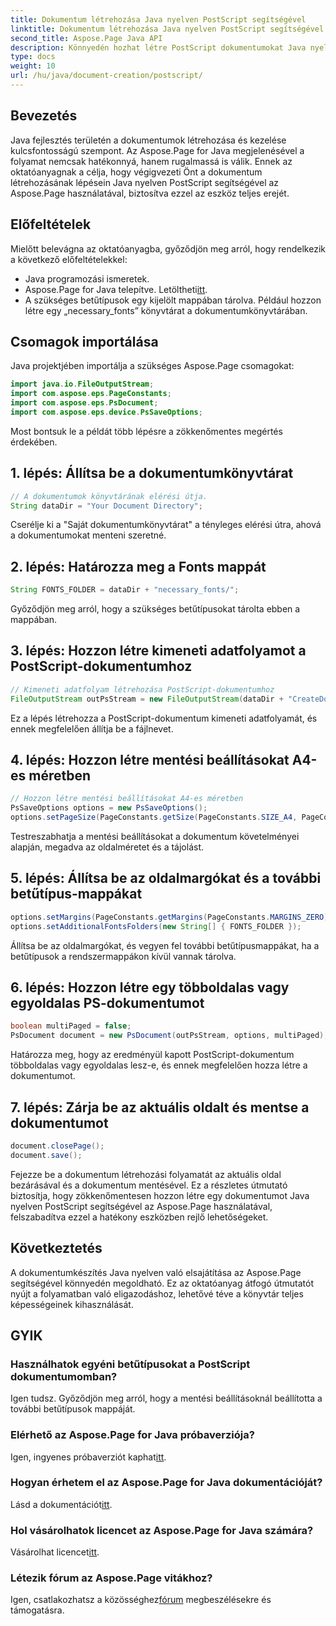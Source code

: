 ```yaml
---
title: Dokumentum létrehozása Java nyelven PostScript segítségével
linktitle: Dokumentum létrehozása Java nyelven PostScript segítségével
second_title: Aspose.Page Java API
description: Könnyedén hozhat létre PostScript dokumentumokat Java nyelven az Aspose.Page segítségével. Az oldalméret, a margók és a betűtípusok testreszabása. Próbálja ki most az ingyenes próbaverziót!
type: docs
weight: 10
url: /hu/java/document-creation/postscript/
---
```

## Bevezetés
Java fejlesztés területén a dokumentumok létrehozása és kezelése kulcsfontosságú szempont. Az Aspose.Page for Java megjelenésével a folyamat nemcsak hatékonnyá, hanem rugalmassá is válik. Ennek az oktatóanyagnak a célja, hogy végigvezeti Önt a dokumentum létrehozásának lépésein Java nyelven PostScript segítségével az Aspose.Page használatával, biztosítva ezzel az eszköz teljes erejét.
## Előfeltételek
Mielőtt belevágna az oktatóanyagba, győződjön meg arról, hogy rendelkezik a következő előfeltételekkel:
- Java programozási ismeretek.
-  Aspose.Page for Java telepítve. Letöltheti[itt](https://releases.aspose.com/page/java/).
- A szükséges betűtípusok egy kijelölt mappában tárolva. Például hozzon létre egy „necessary_fonts” könyvtárat a dokumentumkönyvtárában.
## Csomagok importálása
Java projektjében importálja a szükséges Aspose.Page csomagokat:
```java
import java.io.FileOutputStream;
import com.aspose.eps.PageConstants;
import com.aspose.eps.PsDocument;
import com.aspose.eps.device.PsSaveOptions;

```
Most bontsuk le a példát több lépésre a zökkenőmentes megértés érdekében.
## 1. lépés: Állítsa be a dokumentumkönyvtárat
```java
// A dokumentumok könyvtárának elérési útja.
String dataDir = "Your Document Directory";
```
Cserélje ki a "Saját dokumentumkönyvtárat" a tényleges elérési útra, ahová a dokumentumokat menteni szeretné.
## 2. lépés: Határozza meg a Fonts mappát
```java
String FONTS_FOLDER = dataDir + "necessary_fonts/";
```
Győződjön meg arról, hogy a szükséges betűtípusokat tárolta ebben a mappában.
## 3. lépés: Hozzon létre kimeneti adatfolyamot a PostScript-dokumentumhoz
```java
// Kimeneti adatfolyam létrehozása PostScript-dokumentumhoz
FileOutputStream outPsStream = new FileOutputStream(dataDir + "CreateDocument_outPS.ps");
```
Ez a lépés létrehozza a PostScript-dokumentum kimeneti adatfolyamát, és ennek megfelelően állítja be a fájlnevet.
## 4. lépés: Hozzon létre mentési beállításokat A4-es méretben
```java
// Hozzon létre mentési beállításokat A4-es méretben
PsSaveOptions options = new PsSaveOptions();
options.setPageSize(PageConstants.getSize(PageConstants.SIZE_A4, PageConstants.ORIENTATION_PORTRAIT));
```
Testreszabhatja a mentési beállításokat a dokumentum követelményei alapján, megadva az oldalméretet és a tájolást.
## 5. lépés: Állítsa be az oldalmargókat és a további betűtípus-mappákat
```java
options.setMargins(PageConstants.getMargins(PageConstants.MARGINS_ZERO));
options.setAdditionalFontsFolders(new String[] { FONTS_FOLDER });
```
Állítsa be az oldalmargókat, és vegyen fel további betűtípusmappákat, ha a betűtípusok a rendszermappákon kívül vannak tárolva.
## 6. lépés: Hozzon létre egy többoldalas vagy egyoldalas PS-dokumentumot
```java
boolean multiPaged = false;
PsDocument document = new PsDocument(outPsStream, options, multiPaged);
```
Határozza meg, hogy az eredményül kapott PostScript-dokumentum többoldalas vagy egyoldalas lesz-e, és ennek megfelelően hozza létre a dokumentumot.
## 7. lépés: Zárja be az aktuális oldalt és mentse a dokumentumot
```java
document.closePage();
document.save();
```
Fejezze be a dokumentum létrehozási folyamatát az aktuális oldal bezárásával és a dokumentum mentésével.
Ez a részletes útmutató biztosítja, hogy zökkenőmentesen hozzon létre egy dokumentumot Java nyelven PostScript segítségével az Aspose.Page használatával, felszabadítva ezzel a hatékony eszközben rejlő lehetőségeket.
## Következtetés
A dokumentumkészítés Java nyelven való elsajátítása az Aspose.Page segítségével könnyedén megoldható. Ez az oktatóanyag átfogó útmutatót nyújt a folyamatban való eligazodáshoz, lehetővé téve a könyvtár teljes képességeinek kihasználását.
## GYIK
### Használhatok egyéni betűtípusokat a PostScript dokumentumomban?
Igen tudsz. Győződjön meg arról, hogy a mentési beállításoknál beállította a további betűtípusok mappáját.
### Elérhető az Aspose.Page for Java próbaverziója?
 Igen, ingyenes próbaverziót kaphat[itt](https://releases.aspose.com/).
### Hogyan érhetem el az Aspose.Page for Java dokumentációját?
 Lásd a dokumentációt[itt](https://reference.aspose.com/page/java/).
### Hol vásárolhatok licencet az Aspose.Page for Java számára?
 Vásárolhat licencet[itt](https://purchase.aspose.com/buy).
### Létezik fórum az Aspose.Page vitákhoz?
 Igen, csatlakozhatsz a közösséghez[fórum](https://forum.aspose.com/c/page/39) megbeszélésekre és támogatásra.